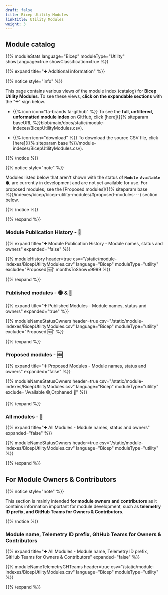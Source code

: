 ```yaml
---
draft: false
title: Bicep Utility Modules
linktitle: Utility Modules
weight: 3
---
```


## Module catalog

{{% moduleStats language="Bicep" moduleType="Utility" showLanguage=true showClassification=true %}}

{{% expand title="➕ Additional information" %}}

{{% notice style="info" %}}

This page contains various views of the module index (catalog) for **Bicep Utility Modules**. To see these views, **click on the expandable sections** with the "➕" sign below.

- {{% icon icon="fa-brands fa-github" %}} To see the **full, unfiltered, unformatted module index** on GitHub, click [here]({{% siteparam baseURL %}}blob/main/docs/static/module-indexes/BicepUtilityModules.csv).

- {{% icon icon="download" %}} To download the source CSV file, click [here]({{% siteparam base %}}/module-indexes/BicepUtilityModules.csv).

{{% /notice %}}

{{% notice style="note" %}}

Modules listed below that aren't shown with the status of **`Module Available 🟢`**, are currently in development and are not yet available for use. For proposed modules, see the [Proposed modules]({{% siteparam base %}}/indexes/bicep/bicep-utility-modules/#proposed-modules---) section below.

{{% /notice %}}

{{% /expand %}}

### Module Publication History - 📅

{{% expand title="➕ Module Publication History - Module names, status and owners" expanded="false" %}}

{{% moduleHistory header=true csv="/static/module-indexes/BicepUtilityModules.csv" language="Bicep" moduleType="utility" exclude="Proposed :new:" monthsToShow=9999 %}}

{{% /expand %}}

### Published modules - 🟢 & 👀

{{% expand title="➕ Published Modules - Module names, status and owners" expanded="true" %}}

{{% moduleNameStatusOwners header=true csv="/static/module-indexes/BicepUtilityModules.csv" language="Bicep" moduleType="utility" exclude="Proposed :new:" %}}

{{% /expand %}}

### Proposed modules - 🆕

{{% expand title="➕ Proposed Modules - Module names, status and owners" expanded="false" %}}

{{% moduleNameStatusOwners header=true csv="/static/module-indexes/BicepUtilityModules.csv" language="Bicep" moduleType="utility" exclude="Available :green_circle:,Orphaned :eyes:" %}}

{{% /expand %}}

### All modules - 📇

{{% expand title="➕ All Modules - Module names, status and owners" expanded="false" %}}

{{% moduleNameStatusOwners header=true csv="/static/module-indexes/BicepUtilityModules.csv" language="Bicep" moduleType="utility" %}}

{{% /expand %}}

## For Module Owners & Contributors

{{% notice style="note" %}}

This section is mainly intended **for module owners and contributors** as it contains information important for module development, such as **telemetry ID prefix, and GitHub Teams for Owners & Contributors**.

{{% /notice %}}

### Module name, Telemetry ID prefix, GitHub Teams for Owners & Contributors

{{% expand title="➕ All Modules - Module name, Telemetry ID prefix, GitHub Teams for Owners & Contributors" expanded="false" %}}

{{% moduleNameTelemetryGHTeams header=true csv="/static/module-indexes/BicepUtilityModules.csv" language="Bicep" moduleType="utility" %}}

{{% /expand %}}
